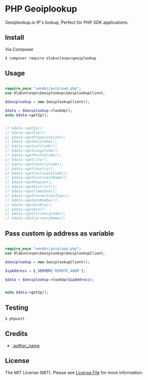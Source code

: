 # PHP Geoiplookup


Geoiplookup.io IP's lookup, Perfect for PHP SDK applications.

## Install

Via Composer

``` bash
$ composer require olakunlevpn/geoiplookup
``` 

## Usage

``` php

require_once "vendor/autoload.php";
use Olakunlevpn\Geoiplookup\GeoiplookupClient;

$Geoiplookup = new GeoiplookupClient();

$data = $Geoiplookup->lookUp();
echo $data->getIp();


// $data->getIp();
// $data->getIsp();
// $data->getOrganization();
// $data->getHostname();
// $data->getLatitude();
// $data->getLongitude();
// $data->getPostalCode();
// $data->getCity();
// $data->getCountryCode();
// $data->getCountry();
// $data->getContinentCode();
// $data->getContinentName();
// $data->getRegion();
// $data->getDistrict();
// $data->getTimeZone();
// $data->getConnectionType();
// $data->getAsnNumber();
// $data->getAsnOrg();
// $data->getAsn();
// $data->getCurrencyCode();
// $data->GetCurrencyName();

```



## Pass custom ip address as variable 

``` php

require_once "vendor/autoload.php";
use Olakunlevpn\Geoiplookup\GeoiplookupClient;

$Geoiplookup = new GeoiplookupClient();

$ipAddress = $_SERVER['REMOTE_ADDR']; 

$data = $Geoiplookup->lookUp($ipAddress);


echo $data->getIp();

```


## Testing

``` bash
$ phpunit
```


## Credits

- [:author_name](https://github.com/olakunlevpn)

## License

The MIT License (MIT). Please see [License File](LICENSE.md) for more information.
